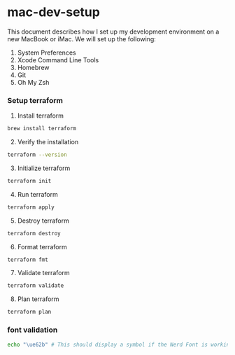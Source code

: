 # mac-dev-setup
This document describes how I set up my development environment on a new MacBook or iMac. We will set up the following:

1. System Preferences
2. Xcode Command Line Tools
3. Homebrew
4. Git
5. Oh My Zsh

### Setup terraform
1. Install terraform
```bash
brew install terraform
```
2. Verify the installation
```bash
terraform --version
```
3. Initialize terraform
```bash
terraform init
```
4. Run terraform
```bash
terraform apply
```
5. Destroy terraform
```bash
terraform destroy
```
6. Format terraform
```bash
terraform fmt
```
7. Validate terraform
```bash
terraform validate
```
8. Plan terraform
```bash
terraform plan
```

### font validation
```bash
echo "\ue62b" # This should display a symbol if the Nerd Font is working
```